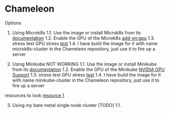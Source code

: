 # Chameleon
Options
1. Using Microk8s
  1.1. Use the image or install Microk8s from its [documentation](https://microk8s.io/)
  1.2. Enable the GPU of the Microk8s [add-on:gpu](https://microk8s.io/docs/addon-gpu)
  1.3. stress test GPU stress [test](https://docs.mirantis.com/mke/3.4/ops/deploy-apps-k8s/gpu-support.html)
  1.4. I have build the image for it with name microk8s-cluster in the Chameleon repository, just use it to fire up a server

2. Using Minikube NOT WORKING
  1.1. Use the image or install Minikube from its [documentation](https://minikube.sigs.k8s.io/docs/)
  1.2. Enable the GPU of the Minikube [NVIDIA GPU Support](https://minikube.sigs.k8s.io/docs/tutorials/nvidia_gpu/)
  1.3. stress test GPU stress [test](https://docs.mirantis.com/mke/3.4/ops/deploy-apps-k8s/gpu-support.html)
  1.4. I have build the image for it with name minikube-cluster in the Chameleon repository, just use it to fire up a server

  resources to look [resource 1](https://anencore94.github.io/2020/08/19/minikube-gpu.html)

3. Using my bare metal single node cluster [TODO]
  1.1. 